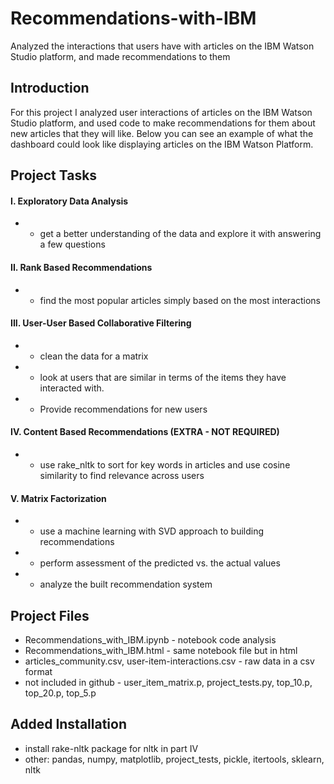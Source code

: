 # Recommendations-with-IBM
Analyzed the interactions that users have with articles on the IBM Watson Studio platform, and made recommendations to them 


## Introduction
For this project I analyzed user interactions of articles on the IBM Watson Studio platform, and used code to make recommendations for them about new articles that they will like. 
Below you can see an example of what the dashboard could look like displaying articles on the IBM Watson Platform.


## Project Tasks

#### I. Exploratory Data Analysis
* - get a better understanding of the data and explore it with answering a few questions
#### II. Rank Based Recommendations
* -	find the most popular articles simply based on the most interactions
#### III. User-User Based Collaborative Filtering
* -	clean the data for a matrix
* -	look at users that are similar in terms of the items they have interacted with.
* -	Provide recommendations for new users
#### IV. Content Based Recommendations (EXTRA - NOT REQUIRED)
* - use rake_nltk to sort for key words in articles and use cosine similarity to find relevance across users
#### V. Matrix Factorization
* - use a machine learning with SVD approach to building recommendations
* - perform assessment of the predicted vs. the actual values
* - analyze the built recommendation system 

## Project Files
* Recommendations_with_IBM.ipynb - notebook code analysis
* Recommendations_with_IBM.html - same notebook file but in html
* articles_community.csv, user-item-interactions.csv - raw data in a csv format
* not included in github - user_item_matrix.p, project_tests.py, top_10.p, top_20.p, top_5.p

## Added Installation
* install rake-nltk package for nltk in part IV
* other: pandas, numpy, matplotlib, project_tests, pickle, itertools, sklearn, nltk
